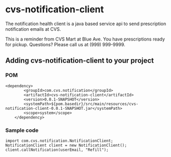 # cvs-notification-client 
The notification health client is a java based service api to send prescription notification emails at CVS.

This is a reminder from CVS Mart at Blue Ave. You have prescriptions ready for pickup. Questions? Please call us at (999) 999-9999.

## Adding cvs-notification-client to your project
### POM
    <dependency>
			<groupId>com.cvs.notification</groupId>
			<artifactId>cvs-notification-client</artifactId>
			<version>0.0.1-SNAPSHOT</version>
			<systemPath>${pom.basedir}/src/main/resources/cvs-notification-client-0.0.1-SNAPSHOT.jar</systemPath>
			<scope>system</scope>
		</dependency>
 ### Sample code
    import com.cvs.notification.NotificationClient;
    NotificationClient client = new NotificationClient();
    client.callNotification(userEmail, "Refill");
